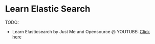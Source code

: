 # Learn Elastic Search

TODO:
- Learn Elasticsearch by Just Me and Opensource @ YOUTUBE: [Click here](https://www.youtube.com/playlist?list=PL34sAs7_26wOgpqMW_0_E95k9tq2VkMOZ)
